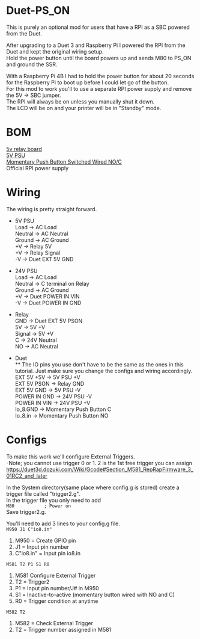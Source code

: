 # Duet-PS_ON
This is purely an optional mod for users that have a RPI as a SBC powered from the Duet.  

After upgrading to a Duet 3 and Raspberry Pi I powered the RPI from the Duet and kept the original wiring setup.  
  Hold the power button until the board powers up and sends M80 to PS_ON and ground the SSR.  

With a Raspberry Pi 4B I had to hold the power button for about 20 seconds for the Raspberry Pi to boot up before I could let go of the button.  
For this mod to work you'll to use a separate RPI power supply and remove the 5V -> SBC jumper.  
The RPI will always be on unless you manually shut it down.  
The LCD will be on and your printer will be in "Standby" mode.  

# BOM  
[5v relay board](https://www.amazon.com/dp/B00LW15A4W/ref=cm_sw_em_r_mt_dp_N1P35HN3BCPKBMJH969X)   
[5V PSU](https://www.amazon.com/dp/B005T6UJBU/ref=cm_sw_em_r_mt_dp_H0TYRGBDHGWBVFF8ZMYS)  
[Momentary Push Button Switched Wired NO/C](https://www.aliexpress.com/item/4000094832237.html?spm=a2g0s.9042311.0.0.2be14c4daTSuak)  
Official RPI power supply  

# Wiring  
The wiring is pretty straight forward.  

* 5V PSU  
Load -> AC Load  
Neutral -> AC Neutral  
Ground -> AC Ground  
+V -> Relay 5V  
+V -> Relay Signal  
-V -> Duet EXT 5V GND  

* 24V PSU  
Load -> AC Load  
Neutral -> C terminal on Relay  
Ground -> AC Ground  
+V -> Duet POWER IN VIN  
-V -> Duet POWER IN GND  

* Relay  
GND -> Duet EXT 5V PSON  
5V -> 5V +V  
Signal -> 5V +V  
C -> 24V Neutral  
NO -> AC Neutral  

* Duet  
** The IO pins you use don't have to be the same as the ones in this tutorial. Just make sure you change the configs and wiring accordingly.    
EXT 5V +5V -> 5V PSU +V  
EXT 5V PSON -> Relay GND  
EXT 5V GND -> 5V PSU -V  
POWER IN GND -> 24V PSU -V    
POWER IN VIN -> 24V PSU +V  
Io_8.GND -> Momentary Push Button C  
Io_8.in -> Momentary Push Button NO  

# Configs  
To make this work we'll configure External Triggers.  
-Note; you cannot use trigger 0 or 1. 2 is the 1st free trigger you can assign  
https://duet3d.dozuki.com/Wiki/Gcode#Section_M581_RepRapFirmware_3_01RC2_and_later  

In the System directory(same place where config.g is stored) create a trigger file called "trigger2.g".  
In the trigger file you only need to add  
`M80           ; Power on `  
Save trigger2.g.  

You'll need to add 3 lines to your config.g file.  
`M950 J1 C"io8.in"`  
1. M950 = Create GPIO pin  
2. J1 = Input pin number  
3. C"io8.in" = Input pin io8.in  

`M581 T2 P1 S1 R0`  
1. M581 Configure External Trigger  
2. T2 = Trigger2  
3. P1 = Input pin number/J# in M950  
4. S1 = Inactive-to-active (momentary button wired with NO and C)  
5. R0 = Trigger condition at anytime  

`M582 T2`
1. M582 = Check External Trigger
2. T2 = Trigger number assigned in M581


